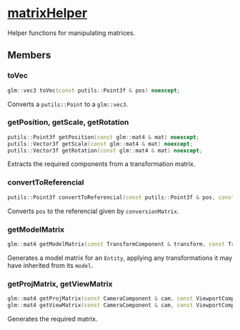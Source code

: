 # [matrixHelper](matrixHelper.hpp)

Helper functions for manipulating matrices.

## Members

### toVec

```cpp
glm::vec3 toVec(const putils::Point3f & pos) noexcept;
```

Converts a `putils::Point` to a `glm::vec3`.

### getPosition, getScale, getRotation

```cpp
putils::Point3f getPosition(const glm::mat4 & mat) noexcept;
putils::Vector3f getScale(const glm::mat4 & mat) noexcept;
putils::Vector3f getRotation(const glm::mat4 & mat) noexcept;
```

Extracts the required components from a transformation matrix.

### convertToReferencial

```cpp
putils::Point3f convertToReferencial(const putils::Point3f & pos, const glm::mat4 & conversionMatrix) noexcept;
```

Converts `pos` to the referencial given by `conversionMatrix`.

### getModelMatrix

```cpp
glm::mat4 getModelMatrix(const TransformComponent & transform, const TransformComponent * model) noexcept;
```

Generates a model matrix for an `Entity`, applying any transformations it may have inherited from its `model`.

### getProjMatrix, getViewMatrix

```cpp
glm::mat4 getProjMatrix(const CameraComponent & cam, const ViewportComponent & viewport, float nearPlane, float farPlane) noexcept;
glm::mat4 getViewMatrix(const CameraComponent & cam, const ViewportComponent & viewport) noexcept;
```

Generates the required matrix.